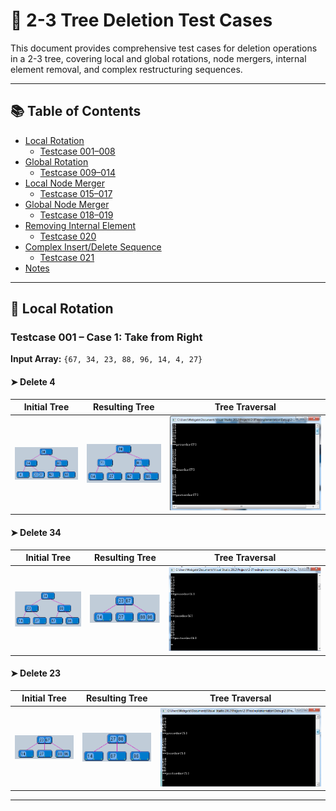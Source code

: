 # 🌳 2-3 Tree Deletion Test Cases

This document provides comprehensive test cases for deletion operations in a 2-3 tree, covering local and global rotations, node mergers, internal element removal, and complex restructuring sequences.

---

## 📚 Table of Contents

- [Local Rotation](#local-rotation)
  - [Testcase 001–008](#testcase-001-local-rotation-case-1-take-from-right)
- [Global Rotation](#global-rotation)
  - [Testcase 009–014](#testcase-009-global-rotation-case-9)
- [Local Node Merger](#local-node-merger)
  - [Testcase 015–017](#testcase-015-local-node-merger-case-15)
- [Global Node Merger](#global-node-merger)
  - [Testcase 018–019](#testcase-018-global-node-merger-case-18)
- [Removing Internal Element](#removing-internal-element)
  - [Testcase 020](#testcase-020-removing-internal-element-case-20)
- [Complex Insert/Delete Sequence](#complex-insertdelete-sequence)
  - [Testcase 021](#testcase-021-complex-insertdelete-sequence)
- [Notes](#notes)

---

## 🔄 Local Rotation

### Testcase 001 – Case 1: Take from Right

**Input Array:** `{67, 34, 23, 88, 96, 14, 4, 27}`

#### ➤ Delete 4

| Initial Tree | Resulting Tree | Tree Traversal |
|--------------|----------------|----------------|
| ![Initial](assets/images/0.png) | ![Result](assets/images/1.png) | ![Traversal](assets/images/2.png) |

#### ➤ Delete 34

| Initial Tree | Resulting Tree | Tree Traversal |
|--------------|----------------|----------------|
| ![Initial](assets/images/3.png) | ![Result](assets/images/4.png) | ![Traversal](assets/images/5.png) |

#### ➤ Delete 23

| Initial Tree | Resulting Tree | Tree Traversal |
|--------------|----------------|----------------|
| ![Initial](assets/images/6.png) | ![Result](assets/images/7.png) | ![Traversal](assets/images/8.png) |

---












